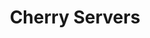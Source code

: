 ---
blog: https://blog.cherryservers.com/
facebook: https://facebook.com/cherryservers
linkedin: https://linkedin.com/company/cherry-servers
logohandle: cherryservers
sort: cherryservers
title: Cherry Servers
twitter: https://x.com/CherryServers
website: https://www.cherryservers.com/
---